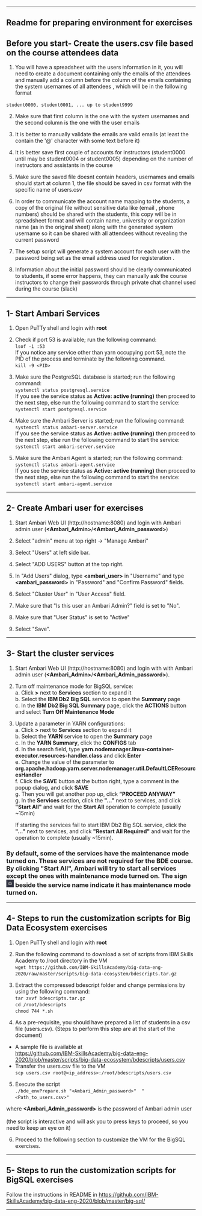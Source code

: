 
---------------------------------------------------------------
Readme for preparing environment for exercises
--------------------------------------------------------------

  Before you start- Create the users.csv file based on the course attendees data
---------------------------------------------------------------------------------

1. You will have a spreadsheet with the users information in it, you will need to create a document containing only the emails of the attendees and manually add a column before the column of the emails containing the system usernames of all attendees , which will be in the following format

`student0000, student0001, ... up to student9999`

2. Make sure that first column is the one with the system usernames and the second column is the one with the user emails

3. It is better to manually validate the emails are valid emails (at least the contain the '@' character with some text before it)

4. It is better save first couple of accounts for instructors (student0000 until may be student0004 or student0005) depending on the number of instructors and assistants in the course

5. Make sure the saved file doesnt contain headers, usernames and emails should start at column 1, the file should be saved in csv format with the specific name of users.csv
  
6. In order to communicate the account name mapping to the students, a copy of the original file without sensitive data like (email , phone numbers) should be shared with the students, this copy will be in spreadsheet format and will contain name, university or organization name (as in the original sheet) along with the generated system username so it can be shared with all attendees without revealing the current password

7. The setup script will generate a system account for each user with the password being set as the email address used for registeration .

8. Information about the initial password should be clearly communicated to students, if some error happens, they can manually ask the course instructors to change their passwords through private chat channel used during the course (slack)

--------------------------------------------------------------
1- Start Ambari Services
--------------------------------------------------------------
1. Open PuTTy shell and login with **root**

2. Check if port 53 is available; run the following command:   
   `lsof -i :53`  
   If you notice any service other than yarn occupying port 53, note the PID of the process and terminate by the following command.    
   `kill -9 <PID>`   

3. Make sure the PostgreSQL database is started; run the following command:   
   `systemctl status postgresql.service`   
   If you see the service status as <B>Active: active (running)</B> then proceed to the next step, else run the following command to start the service:   
   `systemctl start postgresql.service`   

4. Make sure the Ambari Server is started; run the following command:   
   `systemctl status ambari-server.service`   
   If you see the service status as <B>Active: active (running)</B> then proceed to the next step, else run the following command to start the service:   
   `systemctl start ambari-server.service`   

5. Make sure the Ambari Agent is started; run the following command:   
   `systemctl status ambari-agent.service`   
   If you see the service status as <B>Active: active (running)</B> then proceed to the next step, else run the following command to start the service:   
   `systemctl start ambari-agent.service`   

--------------------------------------------------------------
2- Create Ambari user for exercises
--------------------------------------------------------------
1. Start Ambari Web UI (http://hostname:8080) and login with Ambari admin user (**\<Ambari_Admin\>**/**\<Ambari_Admin_password\>**)

2. Select "admin" menu at top right -> "Manage Ambari"

3. Select "Users" at left side bar.

4. Select "ADD USERS" button at the top right.

5. In "Add Users" dialog, type **\<ambari_user\>** in "Username" and type **\<ambari_password\>** in "Password" and "Confirm Password" fields.

6. Select "Cluster User" in "User Access" field.

7. Make sure that "Is this user an Ambari Admin?" field is set to "No".

8. Make sure that "User Status" is set to "Active"

9. Select "Save".

------------------------------
3- Start the cluster services 
------------------------------
1. Start Ambari Web UI (http://hostname:8080) and login with with Ambari admin user (**\<Ambari_Admin\>**/**\<Ambari_Admin_password\>**).  
2. Turn off maintenance mode for BigSQL service:   
    a. Click **\>** next to **Services** section to expand it   
    b. Select the **IBM Db2 Big SQL** service to open the **Summary** page   
    c. In the **IBM Db2 Big SQL Summary** page, click the **ACTIONS** button and select **Turn Off Maintenance Mode**   

2. Update a parameter in YARN configurations:   
    a. Click **\>** next to **Services** section to expand it   
    b. Select the **YARN** service to open the **Summary** page   
    c. In the **YARN Summary**, click the **CONFIGS** tab   
    d. In the search field, type **yarn.nodemanager.linux-container-executor.resources-handler.class** and click **Enter**   
    e. Change the value of the parameter to **org.apache.hadoop.yarn.server.nodemanager.util.DefaultLCEResourcesHandler**   
    f. Click the **SAVE** button at the button right, type a comment in the popup dialog, and click **SAVE**   
    g. Then you will get another pop up, click **“PROCEED ANYWAY”**   
    g. In the **Services** section, click the **"..."** next to services, and click **"Start All"** and wait for the **Start All** operation to complete (usually ~15min)  
    
    If starting the services fail to start IBM Db2 Big SQL service, click the **"..."** next to services, and click **"Restart All Required"** and wait for the operation to complete (usually ~15min).   

### By default, some of the services have the maintenance mode turned on. These services are not required for the BDE course. By clicking "Start All", Ambari will try to start all services except the ones with maintenance mode turned on. The sign <img  src="Maintenance%20Mode.png"  width="20"  height="20"  /> beside the service name indicate it has maintenance mode turned on.

-------------------------------------------------------------------------
4- Steps to run the customization scripts for Big Data Ecosystem exercises
--------------------------------------------------------------------------
1. Open PuTTy shell and login with **root**

2. Run the following command to download a set of scripts from IBM Skills Academy to /root directory in the VM   
`wget https://github.com/IBM-SkillsAcademy/big-data-eng-2020/raw/master/scripts/big-data-ecosystem/bdescripts.tar.gz`   

3. Extract the compressed bdescript folder and change permissions by using the following command:   
`tar zxvf bdescripts.tar.gz`   
`cd /root/bdescripts`   
`chmod 744 *.sh`   

4. As a pre-requisite, you should have prepared a list of students in a csv file (users.csv). (Steps to perform this step are at the start of the document)   
- A sample file is available at <br> https://github.com/IBM-SkillsAcademy/big-data-eng-2020/blob/master/scripts/big-data-ecosystem/bdescripts/users.csv   
- Transfer the users.csv file to the VM   
`scp users.csv root@<ip_address>:/root/bdescripts/users.csv`   

5. Execute the script   
`./bde_envPrepare.sh "<Ambari_Admin_password>"  "<Path_to_users.csv>"`  

where **\<Ambari_Admin_password\>** is the password of Ambari admin user   
<br>(the script is interactive and will ask you to press keys to proceed, so you need to keep an eye on it)   

6. Proceed to the following section to customize the VM for the BigSQL exercises.

---------------------------------------------------------------------------
5- Steps to run the customization scripts for BigSQL exercises
---------------------------------------------------------------------------
Follow the instructions in README in https://github.com/IBM-SkillsAcademy/big-data-eng-2020/blob/master/big-sql/   

---------------------------------------------------------------------------


